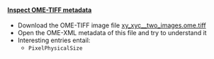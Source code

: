 <h4 id="inspect_metadata"><a href="#inspect_metadata">Inspect OME-TIFF metadata</a></h4>

- Download the OME-TIFF image file [xy_xyc__two_images.ome.tiff](https://github.com/NEUBIAS/training-resources/raw/master/image_data/xy_xyc__two_images.ome.tiff)
- Open the OME-XML metadata of this file and try to understand it
- Interesting entries entail:
    - `PixelPhysicalSize`
